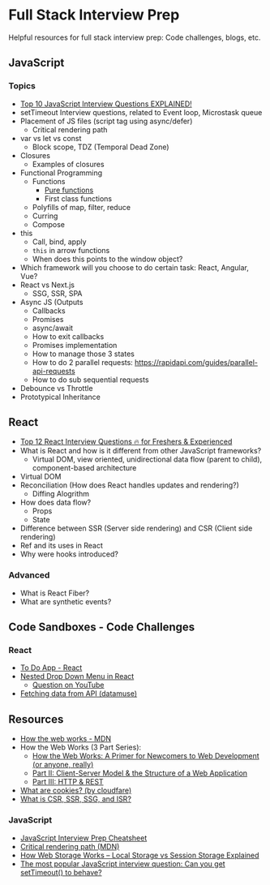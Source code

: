 # Full Stack Interview Prep
Helpful resources for full stack interview prep: Code challenges, blogs, etc.

## JavaScript

### Topics

- [Top 10 JavaScript Interview Questions EXPLAINED!](https://youtu.be/tOo9c6SK_do?si=4CoQUzL4zwlbOtQp)
- setTimeout Interview questions, related to Event loop, Microstask queue
- Placement of JS files (script tag using async/defer)
    - Critical rendering path
- var vs let vs const
    - Block scope, TDZ (Temporal Dead Zone)
- Closures
    - Examples of closures
- Functional Programming
    - Functions
      - [Pure functions](https://dev.to/codeofrelevancy/you-need-to-know-about-pure-functions-impure-functions-in-javascript-57#:~:text=A%20pure%20function%20is%20a,always%20return%20the%20same%20value.)
      - First class functions
    - Polyfills of map, filter, reduce
    - Curring
    - Compose
- this
    - Call, bind, apply
    - <code>this</code> in arrow functions
    - When does this points to the window object?
- Which framework will you choose to do certain task: React, Angular, Vue?
- React vs Next.js
    - SSG, SSR, SPA
- Async JS (Outputs
    - Callbacks
    - Promises
    - async/await
    - How to exit callbacks
    - Promises implementation
    - How to manage those 3 states
    - How to do 2 parallel requests: https://rapidapi.com/guides/parallel-api-requests
    - How to do sub sequential requests
- Debounce vs Throttle
- Prototypical Inheritance

## React

- [Top 12 React Interview Questions 🔥 for Freshers & Experienced](https://youtu.be/uE925hp9KDk?si=fnFmLCXHX8EJL48m)
- What is React and how is it different from other JavaScript frameworks?
    - Virtual DOM, view oriented, unidirectional data flow (parent to child), component-based architecture
- Virtual DOM
- Reconciliation (How does React handles updates and rendering?)
     - Diffing Alogrithm
- How does data flow?
    - Props
    - State
- Difference between SSR (Server side rendering) and CSR (Client side rendering)
- Ref and its uses in React
- Why were hooks introduced?

### Advanced

- What is React Fiber?
- What are synthetic events?

## Code Sandboxes - Code Challenges

### React

- [To Do App - React](https://codesandbox.io/s/to-do-app-practice-forked-52nsyh)
- [Nested Drop Down Menu in React](https://codesandbox.io/s/nested-drop-down-menu-7678cx?file=/src/App.js)
  - [Question on YouTube](https://youtu.be/EirBuUUPbio)
- [Fetching data from API (datamuse)](https://codesandbox.io/s/fetch-data-from-api-6tz4ys?file=/src/App.js)

## Resources

- [How the web works - MDN](https://developer.mozilla.org/en-US/docs/Learn/Getting_started_with_the_web/How_the_Web_works)
- How the Web Works (3 Part Series):
    - [How the Web Works: A Primer for Newcomers to Web Development (or anyone, really)](https://www.freecodecamp.org/news/how-the-web-works-a-primer-for-newcomers-to-web-development-or-anyone-really-b4584e63585c/)
    - [Part II: Client-Server Model & the Structure of a Web Application](https://medium.com/free-code-camp/how-the-web-works-part-ii-client-server-model-the-structure-of-a-web-application-735b4b6d76e3)
    - [Part III: HTTP & REST](https://medium.com/free-code-camp/how-the-web-works-part-iii-http-rest-e61bc50fa0a)
- [What are cookies? (by cloudfare)](https://www.cloudflare.com/learning/privacy/what-are-cookies/)
- [What is CSR, SSR, SSG, and ISR?](https://youtu.be/YkxrbxoqHDw?si=W6VmsegAofYSibo_)


### JavaScript

- [JavaScript Interview Prep Cheatsheet](https://www.freecodecamp.org/news/javascript-interview-prep-cheatsheet/)
- [Critical rendering path (MDN)](https://developer.mozilla.org/en-US/docs/Web/Performance/Critical_rendering_path)
- [How Web Storage Works – Local Storage vs Session Storage Explained](https://www.freecodecamp.org/news/how-web-storage-works/)
- [The most popular JavaScript interview question: Can you get setTimeout() to behave?](https://medium.com/@mlgerardvla/the-most-popular-javascript-interview-question-can-you-get-settimeout-to-behave-972afceda50d)
